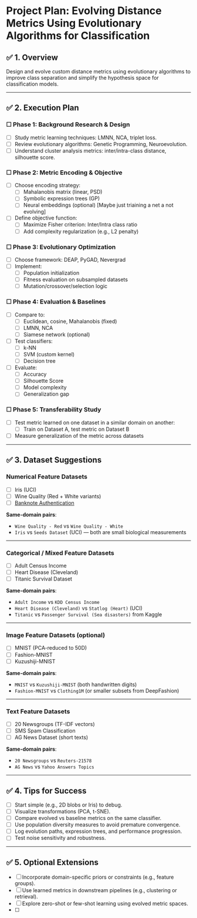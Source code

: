 # Project Plan: Evolving Distance Metrics Using Evolutionary Algorithms for Classification

## ✅ 1. Overview
Design and evolve custom distance metrics using evolutionary algorithms to improve class separation and simplify the hypothesis space for classification models.

---

## ✅ 2. Execution Plan

### ☐ **Phase 1: Background Research & Design**
- ☐ Study metric learning techniques: LMNN, NCA, triplet loss.
- ☐ Review evolutionary algorithms: Genetic Programming, Neuroevolution.
- ☐ Understand cluster analysis metrics: inter/intra-class distance, silhouette score.

### ☐ **Phase 2: Metric Encoding & Objective**
- ☐ Choose encoding strategy:
  - ☐ Mahalanobis matrix (linear, PSD)
  - ☐ Symbolic expression trees (GP)
  - ☐ Neural embeddings (optional) [Maybe just triaining a net a not evolving]
- ☐ Define objective function:
  - ☐ Maximize Fisher criterion: Inter/Intra class ratio
  - ☐ Add complexity regularization (e.g., L2 penalty)

### ☐ **Phase 3: Evolutionary Optimization**
- ☐ Choose framework: DEAP, PyGAD, Nevergrad
- ☐ Implement:
  - ☐ Population initialization
  - ☐ Fitness evaluation on subsampled datasets
  - ☐ Mutation/crossover/selection logic

### ☐ **Phase 4: Evaluation & Baselines**
- ☐ Compare to:
  - ☐ Euclidean, cosine, Mahalanobis (fixed)
  - ☐ LMNN, NCA
  - ☐ Siamese network (optional)
- ☐ Test classifiers:
  - ☐ k-NN
  - ☐ SVM (custom kernel)
  - ☐ Decision tree
- ☐ Evaluate:
  - ☐ Accuracy
  - ☐ Silhouette Score
  - ☐ Model complexity
  - ☐ Generalization gap

### ☐ **Phase 5: Transferability Study**
- ☐ Test metric learned on one dataset in a similar domain on another:
  - ☐ Train on Dataset A, test metric on Dataset B
- ☐ Measure generalization of the metric across datasets

---

## ✅ 3. Dataset Suggestions

### **Numerical Feature Datasets**
- ☐ Iris (UCI)
- ☐ Wine Quality (Red + White variants)
- ☐ [Banknote Authentication](https://archive.ics.uci.edu/ml/datasets/banknote+authentication)

**Same-domain pairs**:
- `Wine Quality - Red` vs `Wine Quality - White`
- `Iris` vs `Seeds Dataset` (UCI) — both are small biological measurements

---

### **Categorical / Mixed Feature Datasets**
- ☐ Adult Census Income
- ☐ Heart Disease (Cleveland)
- ☐ Titanic Survival Dataset

**Same-domain pairs**:
- `Adult Income` vs `KDD Census Income`
- `Heart Disease (Cleveland)` vs `Statlog (Heart)` (UCI)
- `Titanic` vs `Passenger Survival (Sea disasters)` from Kaggle

---

### **Image Feature Datasets (optional)**
- ☐ MNIST (PCA-reduced to 50D)
- ☐ Fashion-MNIST
- ☐ Kuzushiji-MNIST

**Same-domain pairs**:
- `MNIST` vs `Kuzushiji-MNIST` (both handwritten digits)
- `Fashion-MNIST` vs `Clothing1M` (or smaller subsets from DeepFashion)

---

### **Text Feature Datasets**
- ☐ 20 Newsgroups (TF-IDF vectors)
- ☐ SMS Spam Classification
- ☐ AG News Dataset (short texts)

**Same-domain pairs**:
- `20 Newsgroups` vs `Reuters-21578`
- `AG News` vs `Yahoo Answers Topics`

---

## ✅ 4. Tips for Success
- ☐ Start simple (e.g., 2D blobs or Iris) to debug.
- ☐ Visualize transformations (PCA, t-SNE).
- ☐ Compare evolved vs baseline metrics on the same classifier.
- ☐ Use population diversity measures to avoid premature convergence.
- ☐ Log evolution paths, expression trees, and performance progression.
- ☐ Test noise sensitivity and robustness.

---

## ✅ 5. Optional Extensions
- ☐ Incorporate domain-specific priors or constraints (e.g., feature groups).
- ☐ Use learned metrics in downstream pipelines (e.g., clustering or retrieval).
- ☐ Explore zero-shot or few-shot learning using evolved metric spaces.
- ☐ 
